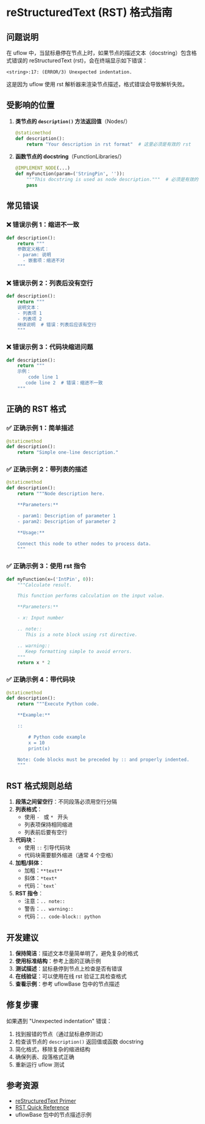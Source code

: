 # reStructuredText (RST) 格式指南

## 问题说明

在 uflow 中，当鼠标悬停在节点上时，如果节点的描述文本（docstring）包含格式错误的 reStructuredText (rst)，会在终端显示如下错误：

```
<string>:17: (ERROR/3) Unexpected indentation.
```

这是因为 uflow 使用 rst 解析器来渲染节点描述，格式错误会导致解析失败。

## 受影响的位置

1. **类节点的 `description()` 方法返回值**（Nodes/）
   ```python
   @staticmethod
   def description():
       return "Your description in rst format"  # 这里必须是有效的 rst
   ```

2. **函数节点的 docstring**（FunctionLibraries/）
   ```python
   @IMPLEMENT_NODE(...)
   def myFunction(param=('StringPin', '')):
       """This docstring is used as node description."""  # 必须是有效的 rst
       pass
   ```

## 常见错误

### ❌ 错误示例 1：缩进不一致

```python
def description():
    return """
    参数定义格式：
    - param: 说明
      - 嵌套项：缩进不对
    """
```

### ❌ 错误示例 2：列表后没有空行

```python
def description():
    return """
    说明文本：
    - 列表项 1
    - 列表项 2
    继续说明  # 错误：列表后应该有空行
    """
```

### ❌ 错误示例 3：代码块缩进问题

```python
def description():
    return """
    示例：
        code line 1
       code line 2  # 错误：缩进不一致
    """
```

## 正确的 RST 格式

### ✅ 正确示例 1：简单描述

```python
@staticmethod
def description():
    return "Simple one-line description."
```

### ✅ 正确示例 2：带列表的描述

```python
@staticmethod
def description():
    return """Node description here.

    **Parameters:**

    - param1: Description of parameter 1
    - param2: Description of parameter 2

    **Usage:**

    Connect this node to other nodes to process data.
    """
```

### ✅ 正确示例 3：使用 rst 指令

```python
def myFunction(x=('IntPin', 0)):
    """Calculate result.

    This function performs calculation on the input value.

    **Parameters:**

    - x: Input number

    .. note::
       This is a note block using rst directive.

    .. warning::
       Keep formatting simple to avoid errors.
    """
    return x * 2
```

### ✅ 正确示例 4：带代码块

```python
@staticmethod
def description():
    return """Execute Python code.

    **Example:**

    ::

        # Python code example
        x = 10
        print(x)

    Note: Code blocks must be preceded by :: and properly indented.
    """
```

## RST 格式规则总结

1. **段落之间留空行**：不同段落必须用空行分隔
2. **列表格式**：
   - 使用 `- ` 或 `* ` 开头
   - 列表项保持相同缩进
   - 列表前后要有空行
3. **代码块**：
   - 使用 `::` 引导代码块
   - 代码块需要额外缩进（通常 4 个空格）
4. **加粗/斜体**：
   - 加粗：`**text**`
   - 斜体：`*text*`
   - 代码：`` `text` ``
5. **RST 指令**：
   - 注意：`.. note::`
   - 警告：`.. warning::`
   - 代码：`.. code-block:: python`

## 开发建议

1. **保持简洁**：描述文本尽量简单明了，避免复杂的格式
2. **使用标准结构**：参考上面的正确示例
3. **测试描述**：鼠标悬停到节点上检查是否有错误
4. **在线验证**：可以使用在线 rst 验证工具检查格式
5. **查看示例**：参考 uflowBase 包中的节点描述

## 修复步骤

如果遇到 "Unexpected indentation" 错误：

1. 找到报错的节点（通过鼠标悬停测试）
2. 检查该节点的 `description()` 返回值或函数 docstring
3. 简化格式，移除复杂的缩进结构
4. 确保列表、段落格式正确
5. 重新运行 uflow 测试

## 参考资源

- [reStructuredText Primer](https://www.sphinx-doc.org/en/master/usage/restructuredtext/basics.html)
- [RST Quick Reference](https://docutils.sourceforge.io/docs/user/rst/quickref.html)
- uflowBase 包中的节点描述示例
